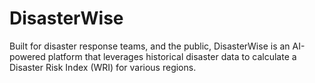 # DisasterWise
Built for disaster response teams, and the public, DisasterWise is an AI-powered platform that leverages historical disaster data to calculate a Disaster Risk Index (WRI) for various regions.
